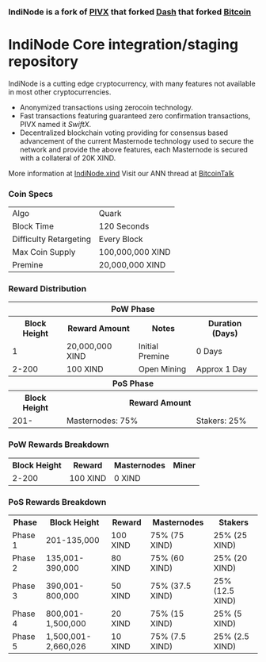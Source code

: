 ### IndiNode is a fork of [PIVX](https://github.com/PIVX-Project/PIVX) that forked [Dash](https://github.com/dashpay/dash) that forked [Bitcoin](https://github.com/bitcoin/bitcoinp)


# IndiNode Core integration/staging repository


IndiNode is a cutting edge cryptocurrency, with many features not available in most other cryptocurrencies.
- Anonymized transactions using zerocoin technology.
- Fast transactions featuring guaranteed zero confirmation transactions, PIVX named it _SwiftX_.
- Decentralized blockchain voting providing for consensus based advancement of the current Masternode
  technology used to secure the network and provide the above features, each Masternode is secured
  with a collateral of 20K XIND.

More information at [IndiNode.xind](https://www.indinodecoin.xind) Visit our ANN thread at [BitcoinTalk](http://www.bitcointalk.org/index.php)


### Coin Specs
<table>
<tr><td>Algo</td><td>Quark</td></tr>
<tr><td>Block Time</td><td>120 Seconds</td></tr>
<tr><td>Difficulty Retargeting</td><td>Every Block</td></tr>
<tr><td>Max Coin Supply </td><td>100,000,000 XIND</td></tr>
<tr><td>Premine</td><td>20,000,000 XIND</td></tr>
</table>


### Reward Distribution

<table>
<th colspan=4>PoW Phase</th>
<tr><th>Block Height</th><th>Reward Amount</th><th>Notes</th><th>Duration (Days)</th></tr>
<tr><td>1</td><td>20,000,000 XIND</td><td>Initial Premine</td><td>0 Days</td></tr>
<tr><td>2-200</td><td>100 XIND</td><td rowspan=1>Open Mining</td><td rowspan=1> Approx 1 Day</td></tr>
<tr><th colspan=4>PoS Phase</th></tr>
<tr><th>Block Height</th><th colspan=3>Reward Amount</th></tr>
<tr><td>201-</td><td colspan=2>Masternodes: 75%</td><td>Stakers: 25%</td></tr>
</table>

### PoW Rewards Breakdown

<table>
<th>Block Height</th><th>Reward</th><th>Masternodes</th><th>Miner</th>
<tr><td>2-200</td><td>100 XIND</td><td>0 XIND</td><td100% (100 XIND)</td><td100% (100 XIND)</td></tr>
</table>

### PoS Rewards Breakdown

<table>
<th>Phase</th><th>Block Height</th><th>Reward</th><th>Masternodes</th><th>Stakers</th>
<tr><td>Phase 1</td><td>201-135,000</td><td>100 XIND</td><td>75% (75 XIND)</td><td>25% (25 XIND)</td></tr>
<tr><td>Phase 2</td><td>135,001-390,000</td><td>80 XIND</td><td>75% (60 XIND)</td><td>25% (20 XIND)</td></tr>
<tr><td>Phase 3</td><td>390,001-800,000</td><td>50 XIND</td><td>75% (37.5 XIND)</td><td>25% (12.5 XIND)</td></tr>
<tr><td>Phase 4</td><td>800,001-1,500,000</td><td>20 XIND</td><td>75% (15 XIND)</td><td>25% (5 XIND)</td></tr>
<tr><td>Phase 5</td><td>1,500,001-2,660,026</td><td>10 XIND</td><td>75% (7.5 XIND)</td><td>25% (2.5 XIND)</td></tr>

</table>
